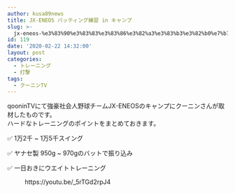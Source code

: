 ```yaml
---
author: kusa89news
title: JX-ENEOS バッティング練習 in キャンプ
slug: >-
  jx-eneos-%e3%83%90%e3%83%83%e3%83%86%e3%82%a3%e3%83%b3%e3%82%b0%e7%b7%b4%e7%bf%92-in-%e3%82%ad%e3%83%a3%e3%83%b3%e3%83%97
id: 119
date: '2020-02-22 14:32:00'
layout: post
categories:
  - トレーニング
  - 打撃
tags:
  - クーニンTV
---
```


qooninTVにて強豪社会人野球チームJX-ENEOSのキャンプにクーニンさんが取材したものです。  
ハードなトレーニングのポイントをまとめておきます。

✅ 1万2千 ~ 1万5千スイング

✅ ヤナセ製 950g ~ 970gのバットで振り込み

✅ 一日おきにウエイトトレーニング

<figure class="wp-block-embed-youtube wp-block-embed is-type-video is-provider-youtube wp-embed-aspect-16-9 wp-has-aspect-ratio">

<div class="wp-block-embed__wrapper">https://youtu.be/_5rTGd2rpJ4</div>

</figure>